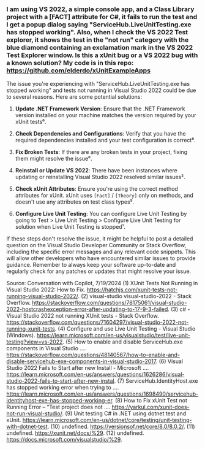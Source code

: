 ### I am using VS 2022, a simple console app, and a Class Library project with a [FACT] attribute for C#, it fails to run the test and I get a popup dialog saying "ServiceHub.LiveUnitTesting.exe has stopped working". Also, when I check the VS 2022 Test explorer, it shows the test in the "not run" category with the blue diamond containing an exclamation mark in the VS 2022 Test Explorer window. Is this a xUnit bug or a VS 2022 bug with a known solution? My code is in this repo: https://github.com/elderdo/xUnitExampleApps

The issue you're experiencing with "ServiceHub.LiveUnitTesting.exe has stopped working" and tests not running in Visual Studio 2022 could be due to several reasons. Here are some potential solutions:

1. **Update .NET Framework Version**: Ensure that the .NET Framework version installed on your machine matches the version required by your xUnit tests⁶.

2. **Check Dependencies and Configurations**: Verify that you have the required dependencies installed and your test configuration is correct⁶.

3. **Fix Broken Tests**: If there are any broken tests in your project, fixing them might resolve the issue⁶.

4. **Reinstall or Update VS 2022**: There have been instances where updating or reinstalling Visual Studio 2022 resolved similar issues².

5. **Check xUnit Attributes**: Ensure you're using the correct method attributes for xUnit. xUnit uses `[Fact]` / `[Theory]` only on methods, and doesn't use any attributes on test class types⁹.

6. **Configure Live Unit Testing**: You can configure Live Unit Testing by going to Test > Live Unit Testing > Configure Live Unit Testing for solution when Live Unit Testing is stopped¹.

If these steps don't resolve the issue, it might be helpful to post a detailed question on the Visual Studio Developer Community or Stack Overflow, including the specific error messages and any relevant code snippets. This will allow other developers who have encountered similar issues to provide guidance. Remember to always keep your software up-to-date and regularly check for any patches or updates that might resolve your issue.

Source: Conversation with Copilot, 7/19/2024
(1) XUnit Tests Not Running in Visual Studio 2022: How to Fix. https://hatchjs.com/xunit-tests-not-running-visual-studio-2022/.
(2) visual-studio visual-studio-2022 - Stack Overflow. https://stackoverflow.com/questions/78175061/visual-studio-2022-hostcrashexception-error-after-updating-to-17-9-3-failed.
(3) c# - Visual Studio 2022 not running XUnit tests - Stack Overflow. https://stackoverflow.com/questions/71604297/visual-studio-2022-not-running-xunit-tests.
(4) Configure and use Live Unit Testing - Visual Studio (Windows). https://learn.microsoft.com/en-us/visualstudio/test/live-unit-testing?view=vs-2022.
(5) How to enable and disable ServiceHub.exe components in Visual Studio .... https://stackoverflow.com/questions/48140567/how-to-enable-and-disable-servicehub-exe-components-in-visual-studio-2017.
(6) Visual Studio 2022 Fails to Start after new Install - Microsoft .... https://learn.microsoft.com/en-us/answers/questions/1626286/visual-studio-2022-fails-to-start-after-new-instal.
(7) ServiceHub.IdentityHost.exe has stopped working error when trying to .... https://learn.microsoft.com/en-us/answers/questions/1698490/servicehub-identityhost-exe-has-stopped-working-er.
(8) How to Fix xUnit Test not Running Error – “Test project does not .... https://yarkul.com/xunit-does-not-run-visual-studio/.
(9) Unit testing C# in .NET using dotnet test and xUnit. https://learn.microsoft.com/en-us/dotnet/core/testing/unit-testing-with-dotnet-test.
(10) undefined. https://versionsof.net/core/8.0/8.0.2/.
(11) undefined. https://xunit.net/docs/%29.
(12) undefined. https://docs.microsoft.com/visualstudio/%29.
